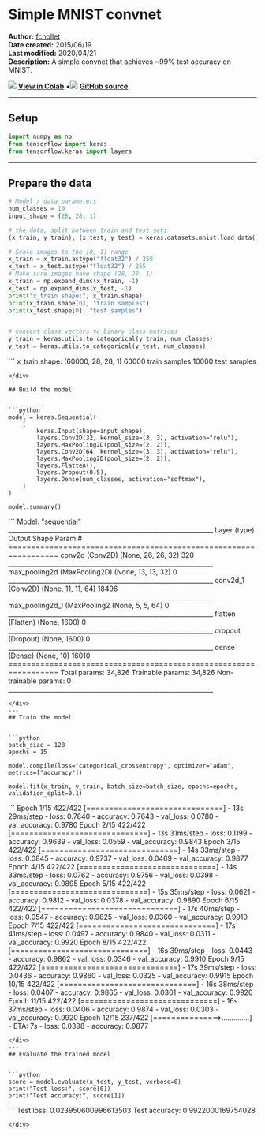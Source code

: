# Simple MNIST convnet

**Author:** [fchollet](https://twitter.com/fchollet)<br>
**Date created:** 2015/06/19<br>
**Last modified:** 2020/04/21<br>
**Description:** A simple convnet that achieves ~99% test accuracy on MNIST.


<img class="k-inline-icon" src="https://colab.research.google.com/img/colab_favicon.ico"/> [**View in Colab**](https://colab.research.google.com/github/keras-team/keras-io/blob/master/examples/vision/ipynb/mnist_convnet.ipynb)  <span class="k-dot">•</span><img class="k-inline-icon" src="https://github.com/favicon.ico"/> [**GitHub source**](https://github.com/keras-team/keras-io/blob/master/examples/vision/mnist_convnet.py)



---
## Setup


```python
import numpy as np
from tensorflow import keras
from tensorflow.keras import layers
```

---
## Prepare the data


```python
# Model / data parameters
num_classes = 10
input_shape = (28, 28, 1)

# the data, split between train and test sets
(x_train, y_train), (x_test, y_test) = keras.datasets.mnist.load_data()

# Scale images to the [0, 1] range
x_train = x_train.astype("float32") / 255
x_test = x_test.astype("float32") / 255
# Make sure images have shape (28, 28, 1)
x_train = np.expand_dims(x_train, -1)
x_test = np.expand_dims(x_test, -1)
print("x_train shape:", x_train.shape)
print(x_train.shape[0], "train samples")
print(x_test.shape[0], "test samples")


# convert class vectors to binary class matrices
y_train = keras.utils.to_categorical(y_train, num_classes)
y_test = keras.utils.to_categorical(y_test, num_classes)
```

<div class="k-default-codeblock">
```
x_train shape: (60000, 28, 28, 1)
60000 train samples
10000 test samples

```
</div>
---
## Build the model


```python
model = keras.Sequential(
    [
        keras.Input(shape=input_shape),
        layers.Conv2D(32, kernel_size=(3, 3), activation="relu"),
        layers.MaxPooling2D(pool_size=(2, 2)),
        layers.Conv2D(64, kernel_size=(3, 3), activation="relu"),
        layers.MaxPooling2D(pool_size=(2, 2)),
        layers.Flatten(),
        layers.Dropout(0.5),
        layers.Dense(num_classes, activation="softmax"),
    ]
)

model.summary()
```

<div class="k-default-codeblock">
```
Model: "sequential"
_________________________________________________________________
Layer (type)                 Output Shape              Param #   
=================================================================
conv2d (Conv2D)              (None, 26, 26, 32)        320       
_________________________________________________________________
max_pooling2d (MaxPooling2D) (None, 13, 13, 32)        0         
_________________________________________________________________
conv2d_1 (Conv2D)            (None, 11, 11, 64)        18496     
_________________________________________________________________
max_pooling2d_1 (MaxPooling2 (None, 5, 5, 64)          0         
_________________________________________________________________
flatten (Flatten)            (None, 1600)              0         
_________________________________________________________________
dropout (Dropout)            (None, 1600)              0         
_________________________________________________________________
dense (Dense)                (None, 10)                16010     
=================================================================
Total params: 34,826
Trainable params: 34,826
Non-trainable params: 0
_________________________________________________________________

```
</div>
---
## Train the model


```python
batch_size = 128
epochs = 15

model.compile(loss="categorical_crossentropy", optimizer="adam", metrics=["accuracy"])

model.fit(x_train, y_train, batch_size=batch_size, epochs=epochs, validation_split=0.1)
```

<div class="k-default-codeblock">
```
Epoch 1/15
422/422 [==============================] - 13s 29ms/step - loss: 0.7840 - accuracy: 0.7643 - val_loss: 0.0780 - val_accuracy: 0.9780
Epoch 2/15
422/422 [==============================] - 13s 31ms/step - loss: 0.1199 - accuracy: 0.9639 - val_loss: 0.0559 - val_accuracy: 0.9843
Epoch 3/15
422/422 [==============================] - 14s 33ms/step - loss: 0.0845 - accuracy: 0.9737 - val_loss: 0.0469 - val_accuracy: 0.9877
Epoch 4/15
422/422 [==============================] - 14s 33ms/step - loss: 0.0762 - accuracy: 0.9756 - val_loss: 0.0398 - val_accuracy: 0.9895
Epoch 5/15
422/422 [==============================] - 15s 35ms/step - loss: 0.0621 - accuracy: 0.9812 - val_loss: 0.0378 - val_accuracy: 0.9890
Epoch 6/15
422/422 [==============================] - 17s 40ms/step - loss: 0.0547 - accuracy: 0.9825 - val_loss: 0.0360 - val_accuracy: 0.9910
Epoch 7/15
422/422 [==============================] - 17s 41ms/step - loss: 0.0497 - accuracy: 0.9840 - val_loss: 0.0311 - val_accuracy: 0.9920
Epoch 8/15
422/422 [==============================] - 16s 39ms/step - loss: 0.0443 - accuracy: 0.9862 - val_loss: 0.0346 - val_accuracy: 0.9910
Epoch 9/15
422/422 [==============================] - 17s 39ms/step - loss: 0.0436 - accuracy: 0.9860 - val_loss: 0.0325 - val_accuracy: 0.9915
Epoch 10/15
422/422 [==============================] - 16s 38ms/step - loss: 0.0407 - accuracy: 0.9865 - val_loss: 0.0301 - val_accuracy: 0.9920
Epoch 11/15
422/422 [==============================] - 16s 37ms/step - loss: 0.0406 - accuracy: 0.9874 - val_loss: 0.0303 - val_accuracy: 0.9920
Epoch 12/15
237/422 [===============>..............] - ETA: 7s - loss: 0.0398 - accuracy: 0.9877

```
</div>
---
## Evaluate the trained model


```python
score = model.evaluate(x_test, y_test, verbose=0)
print("Test loss:", score[0])
print("Test accuracy:", score[1])
```

<div class="k-default-codeblock">
```
Test loss: 0.023950600996613503
Test accuracy: 0.9922000169754028

```
</div>